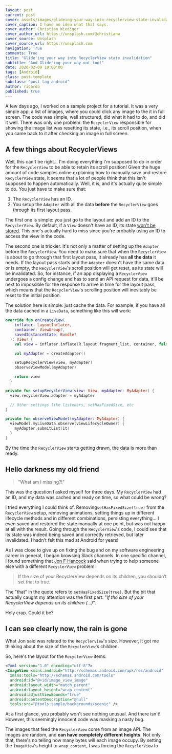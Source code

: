 ```yaml
---
layout: post
current: post
cover: assets/images/glideing-your-way-into-recyclerview-state-invalidation.jpg
cover_caption: I have no idea what that says.
cover_author: Christian Wiediger
cover_author_url: https://unsplash.com/@christianw
cover_source: Unsplash
cover_source_url: https://unsplash.com
navigation: True
comments: True
title: "Glide'ing your way into RecyclerView state invalidation"
subtitle: "And Glide'ing your way out too!"
date: 2020-02-09 10:00:00
tags: [Android]
class: post-template
subclass: "post tag-android"
author: ricardo
published: true
---
```


A few days ago, I worked on a sample project for a tutorial. It was a very simple app: a list of images, where you could click any image to the it in full screen. The code was simple, well structured, did what it had to do, and did it well. There was only one problem: the `RecyclerView` responsible for showing the image list was resetting its state, i.e., its scroll position, when you came back to it after checking an image in full screen.

## A few things about RecyclerViews

Well, this can't be right... I'm doing everything I'm supposed to do in order for the `RecyclerView` to be able to retain its scroll position! Given the huge amount of code samples online explaining how to manually save and restore `RecyclerView` state, it seems that a lot of people think that this isn't supposed to happen automatically. Well, it is, and it's actually quite simple to do. You just have to make sure that:

1. The `RecyclerView` has an ID.
2. You setup the `Adapter` with all the data **before** the `RecyclerView` goes through its first layout pass.

The first one is simple: you just go to the layout and add an ID to the `RecyclerView`. By default, if a `View` doesn't have an ID, its state [won't be stored](https://android.googlesource.com/platform/frameworks/base/+/refs/heads/android10-c2f2-release/core/java/android/view/View.java#20264). This one's actually hard to miss since you're probably using an ID to access the view in the code.

The second one is trickier. It's not only a matter of setting up the `Adapter` before the `RecyclerView`. You need to make sure that when the `RecyclerView` is about to go through that first layout pass, it already has **all the data** it needs. If the layout pass starts and the `Adapter` doesn't have the same data or is empty, the `RecyclerView`'s scroll position will get reset, as its state will be invalidated. So, for instance, if an app displaying a `RecyclerView` undergoes a config change and has to send an API request for data, it'll be next to impossible for the response to arrive in time for the layout pass, which means that the `RecyclerView`'s scrolling position will inevitably be reset to the initial position.

The solution here is simple: just cache the data. For example, if you have all the data cached in a `LiveData`, something like this will work:

```Kotlin
override fun onCreateView(
    inflater: LayoutInflater,
    container: ViewGroup?,
    savedInstanceState: Bundle?
  ): View? {
    val view = inflater.inflate(R.layout.fragment_list, container, false)

    val myAdapter = createAdapter()

    setupRecyclerView(view, myAdapter)
    observeViewModel(myAdapter)

    return view
  }

private fun setupRecyclerView(view: View, myAdapter: MyAdapter) {
  view.recyclerView.adapter = myAdapter

  // Other settings like listeners, setHasFixedSize, etc
}

private fun observeViewModel(myAdapter: MyAdapter) {
  viewModel.myLiveData.observe(viewLifecycleOwner) {
    myAdapter.submitList(it)
  }
}
```

By the time the `RecyclerView` starts getting drawn, the data is more than ready.

## Hello darkness my old friend

> "What am I missing?!"

This was the question I asked myself for three days. My `RecyclerView` had an ID, and my data was cached and ready on time, so what could be wrong?

I tried everything I could think of. Removing`setHasFixedSize(true)` from the `RecyclerView` setup, removing animations, setting things up in different lifecycle methods and in different combinations, persisting everything... I even saved and restored the state manually at one point, but was not happy at all with the result. Going through the `RecyclerView`'s code, I could see that its state was indeed being saved and correctly retrieved, but later invalidated. I hadn't felt this mad at Android for years!

As I was close to give up on fixing the bug and on my software engineering career in general, I began browsing Slack channels. In one specific channel, I found something that [Jon F Hancock](https://twitter.com/JonFHancock) said when trying to help someone else with a different `RecyclerView` problem:

> If the size of your RecyclerView depends on its children, you shouldn’t set that to true.

The "that" in the quote refers to `setHasFixedSize(true)`. But the bit that actually caught my attention was the first part: "_If the size of your RecyclerView depends on its children (...)_".

Holy crap. Could it be?

## I can see clearly now, the rain is gone

What Jon said was related to the `Recyclerview`'s size. However, it got me thinking about the size of the `RecyclerView`'s children.

So, here's the layout for the `RecyclerView` items:

```xml
<?xml version="1.0" encoding="utf-8"?>
<ImageView xmlns:android="http://schemas.android.com/apk/res/android"
  xmlns:tools="http://schemas.android.com/tools"
  android:id="@+id/image_view_image"
  android:layout_width="match_parent"
  android:layout_height="wrap_content"
  android:adjustViewBounds="true"
  android:contentDescription="@null"
  tools:src="@tools:sample/backgrounds/scenic" />
```

At a first glance, you probably won't see nothing unusual. And there isn't! However, this seemingly innocent code was masking a nasty bug.

The images that feed the `RecyclerView` come from an image API. The images are random, and **can have completely different heights**. Not only that, there's no telling how many bytes will each image occupy. By setting the `ImageView`'s height to `wrap_content`, I was forcing the `RecyclerView` to

<!-- tentativas com RecyclerView.Adapter e staggeredGridLayout -->
